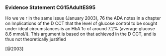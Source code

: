 ### Evidence Statement CG15AdultES95
Ho we ve r in the same issue (January 2003), 76 the ADA notes in a chapter on Implications of the D CCT that the level of glucose control to be sought under ideal circumstances is an HbA 1c of around 7.2% (average glucose 8.6 mmol/l). This argument is based on that achieved in the D CCT, and is thus not theoretically justified



[@2003]
